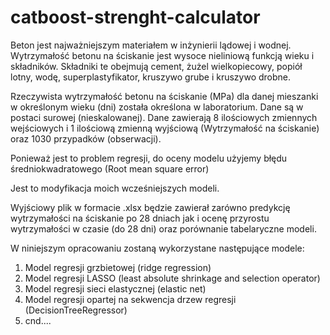 # catboost-strenght-calculator

Beton jest najważniejszym materiałem w inżynierii lądowej i wodnej. Wytrzymałość betonu na ściskanie jest wysoce nieliniową funkcją wieku i składników. Składniki te obejmują cement, żużel wielkopiecowy, popiół lotny, wodę, superplastyfikator, kruszywo grube i kruszywo drobne.

Rzeczywista wytrzymałość betonu na ściskanie (MPa) dla danej mieszanki w określonym wieku (dni) została określona w laboratorium. Dane są w postaci surowej (nieskalowanej). Dane zawierają 8 ilościowych zmiennych wejściowych i 1 ilościową zmienną wyjściową (Wytrzymałość na ściskanie) oraz 1030 przypadków (obserwacji).

Ponieważ jest to problem regresji, do oceny modelu użyjemy błędu średniokwadratowego (Root mean square error)

Jest to modyfikacja moich wcześniejszych modeli. 

Wyjściowy plik w formacie .xlsx będzie zawierał zarówno predykcję wytrzymałości na ściskanie po 28 dniach jak i ocenę przyrostu wytrzymałości w czasie (do 28 dni) oraz porównanie tabelaryczne modeli. 

W niniejszym opracowaniu zostaną wykorzystane następujące modele:
1. Model regresji grzbietowej (ridge regression)
2. Model regresji LASSO (least absolute shrinkage and selection operator)
3. Model regresji sieci elastycznej (elastic net)
4. Model regresji opartej na sekwencja drzew regresji (DecisionTreeRegressor)
5. cnd....
